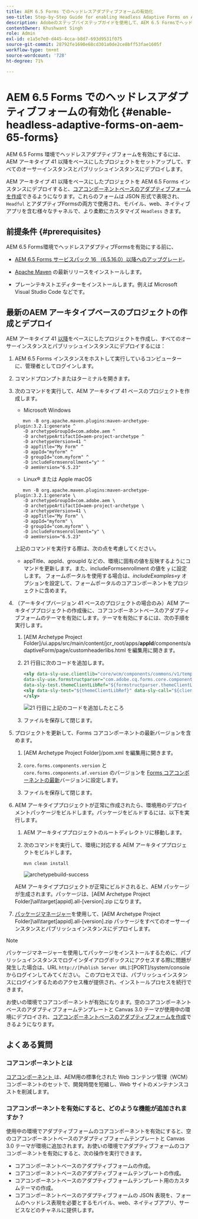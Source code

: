 ```yaml
---
title: AEM 6.5 Forms でのヘッドレスアダプティブフォームの有効化
seo-title: Step-by-Step Guide for enabling Headless Adaptive Forms on AEM 6.5 Forms
description: Adobeのステップバイステップガイドを使用して、AEM 6.5 Formsでヘッドレスアダプティブフォームを有効にする方法を説明します。 このチュートリアルでは、この強力な機能を web サイトに簡単に統合し、ユーザーエクスペリエンスを向上させるプロセスを順を追って説明します。
contentOwner: Khushwant Singh
role: Admin
exl-id: e1a5e7e0-d445-4cca-b8d7-693d9531f075
source-git-commit: 28792fe1690e68cd301a0de2ce8bff53fae1605f
workflow-type: tm+mt
source-wordcount: '728'
ht-degree: 71%

---
```


# AEM 6.5 Forms でのヘッドレスアダプティブフォームの有効化 {#enable-headless-adaptive-forms-on-aem-65-forms}

AEM 6.5 Forms 環境でヘッドレスアダプティブフォームを有効にするには、AEM アーキタイプ 41 以降をベースにしたプロジェクトをセットアップして、すべてのオーサーインスタンスとパブリッシュインスタンスにデプロイします。

AEM アーキタイプ 41 以降をベースにしたプロジェクトを AEM 6.5 Forms インスタンスにデプロイすると、[コアコンポーネントベースのアダプティブフォームを作成](create-a-headless-adaptive-form.md)できるようになります。これらのフォームは JSON 形式で表現され、`Headful` とアダプティブFormsの両方で使用され、モバイル、web、ネイティブアプリを含む様々なチャネルで、より柔軟にカスタマイズ `Headless` きます。

## 前提条件 {#prerequisites}

AEM 6.5 Forms環境でヘッドレスアダプティブFormsを有効にする前に、

* [AEM 6.5 Forms サービスパック 16 （6.5.16.0）以降へのアップグレード](https://experienceleague.adobe.com/en/docs/experience-manager-65/content/release-notes/aem-forms-current-service-pack-installation-instructions)。

* [Apache Maven](https://maven.apache.org/download.cgi) の最新リリースをインストールします。

* プレーンテキストエディターをインストールします。例えば Microsoft Visual Studio Code などです。

## 最新のAEM アーキタイプベースのプロジェクトの作成とデプロイ

AEM アーキタイプ 41 [以降](https://github.com/adobe/aem-project-archetype)をベースにしたプロジェクトを作成し、すべてのオーサーインスタンスとパブリッシュインスタンスにデプロイするには：

1. AEM 6.5 Forms インスタンスをホストして実行しているコンピューターに、管理者としてログインします。
1. コマンドプロンプトまたはターミナルを開きます。
1. 次のコマンドを実行して、AEM アーキタイプ 41 ベースのプロジェクトを作成します。

   * Microsoft Windows

   ```Shell
      mvn -B org.apache.maven.plugins:maven-archetype-plugin:3.2.1:generate ^
      -D archetypeGroupId=com.adobe.aem ^
      -D archetypeArtifactId=aem-project-archetype ^
      -D archetypeVersion=41 ^
      -D appTitle="My Form" ^
      -D appId="myform" ^
      -D groupId="com.myform" ^
      -D includeFormsenrollment="y" ^
      -D aemVersion="6.5.23" 
   ```

   * Linux® または Apple macOS

   ```Shell
      mvn -B org.apache.maven.plugins:maven-archetype-plugin:3.2.1:generate \
      -D archetypeGroupId=com.adobe.aem \
      -D archetypeArtifactId=aem-project-archetype \
      -D archetypeVersion=41 \
      -D appTitle="My Form" \
      -D appId="myform" \
      -D groupId="com.myform" \
      -D includeFormsenrollment="y" \
      -D aemVersion="6.5.23" 
   ```

   上記のコマンドを実行する際は、次の点を考慮してください。

   * appTitle、appId、groupId などの、環境に固有の値を反映するようにコマンドを更新します。また、includeFormsenrollment の値を `y` に設定します。 フォームポータルを使用する場合は、_includeExamples=y_ オプションを設定して、フォームポータルのコアコンポーネントをプロジェクトに含めます。


1. （アーキタイプバージョン 41 ベースのプロジェクトの場合のみ）AEM アーキタイププロジェクトの作成後に、コアコンポーネントベースのアダプティブフォームのテーマを有効にします。テーマを有効にするには、次の手順を実行します。

   1. [AEM Archetype Project Folder]/ui.apps/src/main/content/jcr_root/apps/__appId__/components/adaptiveForm/page/customheaderlibs.html を編集用に開きます。

   1. 21 行目に次のコードを追加します。

      ```XML
      <sly data-sly-use.clientlib="core/wcm/components/commons/v1/templates/clientlib.html"
      data-sly-use.formstructparser="com.adobe.cq.forms.core.components.models.form.FormStructureParser"
      data-sly-test.themeClientLibRef="${formstructparser.themeClientLibRefFromFormContainer}">
      <sly data-sly-test="${themeClientLibRef}" data-sly-call="${clientlib.css @ categories=themeClientLibRef}"/>
      </sly>
      ```

      ![21 行目に上記のコードを追加したところ](/help/assets/code-to-enable-themes.png)

   1. ファイルを保存して閉じます。

1. プロジェクトを更新して、Forms コアコンポーネントの最新バージョンを含めます。

   1. [AEM Archetype Project Folder]/pom.xml を編集用に開きます。
   1. `core.forms.components.version` と `core.forms.components.af.version` のバージョンを [Forms コアコンポーネントの最新](https://github.com/adobe/aem-core-forms-components/tree/release/650)バージョンに設定します。

   1. ファイルを保存して閉じます。


1. AEM アーキタイププロジェクトが正常に作成されたら、環境用のデプロイメントパッケージをビルドします。パッケージをビルドするには、以下を実行します。

   1. AEM アーキタイププロジェクトのルートディレクトリに移動します。


   1. 次のコマンドを実行して、環境に対応する AEM アーキタイププロジェクトをビルドします。

      ```Shell
      mvn clean install
      ```

      ![archetypebuild-success](assets/corecomponent-build-successful.png)


   AEM アーキタイププロジェクトが正常にビルドされると、AEM パッケージが生成されます。パッケージは、[AEM Archetype Project Folder]\all\target\[appid].all-[version].zip になります。

1. [パッケージマネージャー](https://experienceleague.adobe.com/ja/docs/experience-manager-65/content/sites/administering/contentmanagement/package-manager)を使用して、[AEM Archetype Project Folder]\all\target\[appid].all-[version].zip パッケージをすべてのオーサーインスタンスとパブリッシュインスタンスにデプロイします。

>[!NOTE]
>
>
>
>パッケージマネージャーを使用してパッケージをインストールするために、パブリッシュインスタンスでログインダイアログボックスにアクセスする際に問題が発生した場合は、URL `http://[Publish Server URL]`:[PORT]/system/console からログインしてみてください。 このプロセスでは、パブリッシュインスタンスにログインするためのアクセス権が提供され、インストールプロセスを続行できます。


お使いの環境でコアコンポーネントが有効になります。空のコアコンポーネントベースのアダプティブフォームテンプレートと Canvas 3.0 テーマが使用中の環境にデプロイされ、[コアコンポーネントベースのアダプティブフォームを作成](create-a-headless-adaptive-form.md)できるようになります。

## よくある質問

### コアコンポーネントとは

[ コアコンポーネント ](https://experienceleague.adobe.com/ja/docs/experience-manager-core-components/using/introduction) は、AEM用の標準化された Web コンテンツ管理（WCM）コンポーネントのセットで、開発時間を短縮し、Web サイトのメンテナンスコストを削減します。

### コアコンポーネントを有効にすると、どのような機能が追加されますか？


使用中の環境でアダプティブフォームのコアコンポーネントを有効にすると、空のコアコンポーネントベースのアダプティブフォームテンプレートと Canvas 3.0 テーマが環境に追加されます。お使いの環境でアダプティブフォームのコアコンポーネントを有効にすると、次の操作を実行できます。

* コアコンポーネントベースのアダプティブフォームの作成。
* コアコンポーネントベースのアダプティブフォームテンプレートの作成。
* コアコンポーネントベースのアダプティブフォームテンプレート用のカスタムテーマの作成。
* コアコンポーネントベースのアダプティブフォームの JSON 表現を、フォームのヘッドレス表現を必要とするモバイル、web、ネイティブアプリ、サービスなどのチャネルに提供します。
